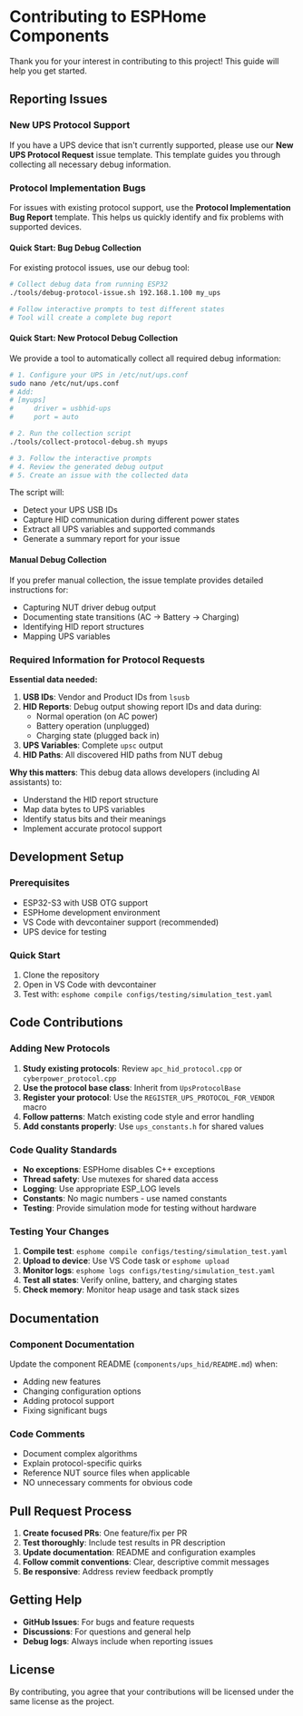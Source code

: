 # Contributing to ESPHome Components

Thank you for your interest in contributing to this project! This guide will help you get started.

## Reporting Issues

### New UPS Protocol Support

If you have a UPS device that isn't currently supported, please use our **New UPS Protocol Request** issue template. This template guides you through collecting all necessary debug information.

### Protocol Implementation Bugs

For issues with existing protocol support, use the **Protocol Implementation Bug Report** template. This helps us quickly identify and fix problems with supported devices.

#### Quick Start: Bug Debug Collection

For existing protocol issues, use our debug tool:

```bash
# Collect debug data from running ESP32
./tools/debug-protocol-issue.sh 192.168.1.100 my_ups

# Follow interactive prompts to test different states
# Tool will create a complete bug report
```

#### Quick Start: New Protocol Debug Collection

We provide a tool to automatically collect all required debug information:

```bash
# 1. Configure your UPS in /etc/nut/ups.conf
sudo nano /etc/nut/ups.conf
# Add:
# [myups]
#     driver = usbhid-ups
#     port = auto

# 2. Run the collection script
./tools/collect-protocol-debug.sh myups

# 3. Follow the interactive prompts
# 4. Review the generated debug output
# 5. Create an issue with the collected data
```

The script will:
- Detect your UPS USB IDs
- Capture HID communication during different power states
- Extract all UPS variables and supported commands
- Generate a summary report for your issue

#### Manual Debug Collection

If you prefer manual collection, the issue template provides detailed instructions for:
- Capturing NUT driver debug output
- Documenting state transitions (AC → Battery → Charging)
- Identifying HID report structures
- Mapping UPS variables

### Required Information for Protocol Requests

**Essential data needed:**
1. **USB IDs**: Vendor and Product IDs from `lsusb`
2. **HID Reports**: Debug output showing report IDs and data during:
   - Normal operation (on AC power)
   - Battery operation (unplugged)
   - Charging state (plugged back in)
3. **UPS Variables**: Complete `upsc` output
4. **HID Paths**: All discovered HID paths from NUT debug

**Why this matters**: This debug data allows developers (including AI assistants) to:
- Understand the HID report structure
- Map data bytes to UPS variables
- Identify status bits and their meanings
- Implement accurate protocol support

## Development Setup

### Prerequisites

- ESP32-S3 with USB OTG support
- ESPHome development environment
- VS Code with devcontainer support (recommended)
- UPS device for testing

### Quick Start

1. Clone the repository
2. Open in VS Code with devcontainer
3. Test with: `esphome compile configs/testing/simulation_test.yaml`

## Code Contributions

### Adding New Protocols

1. **Study existing protocols**: Review `apc_hid_protocol.cpp` or `cyberpower_protocol.cpp`
2. **Use the protocol base class**: Inherit from `UpsProtocolBase`
3. **Register your protocol**: Use the `REGISTER_UPS_PROTOCOL_FOR_VENDOR` macro
4. **Follow patterns**: Match existing code style and error handling
5. **Add constants properly**: Use `ups_constants.h` for shared values

### Code Quality Standards

- **No exceptions**: ESPHome disables C++ exceptions
- **Thread safety**: Use mutexes for shared data access
- **Logging**: Use appropriate ESP_LOG levels
- **Constants**: No magic numbers - use named constants
- **Testing**: Provide simulation mode for testing without hardware

### Testing Your Changes

1. **Compile test**: `esphome compile configs/testing/simulation_test.yaml`
2. **Upload to device**: Use VS Code task or `esphome upload`
3. **Monitor logs**: `esphome logs configs/testing/simulation_test.yaml`
4. **Test all states**: Verify online, battery, and charging states
5. **Check memory**: Monitor heap usage and task stack sizes

## Documentation

### Component Documentation

Update the component README (`components/ups_hid/README.md`) when:
- Adding new features
- Changing configuration options
- Adding protocol support
- Fixing significant bugs

### Code Comments

- Document complex algorithms
- Explain protocol-specific quirks
- Reference NUT source files when applicable
- NO unnecessary comments for obvious code

## Pull Request Process

1. **Create focused PRs**: One feature/fix per PR
2. **Test thoroughly**: Include test results in PR description
3. **Update documentation**: README and configuration examples
4. **Follow commit conventions**: Clear, descriptive commit messages
5. **Be responsive**: Address review feedback promptly

## Getting Help

- **GitHub Issues**: For bugs and feature requests
- **Discussions**: For questions and general help
- **Debug logs**: Always include when reporting issues

## License

By contributing, you agree that your contributions will be licensed under the same license as the project.